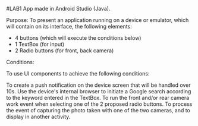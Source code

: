 #LAB1 App made in Android Studio (Java).

Purpose:
To present an application running on a device or emulator, which will contain on its interface, the following elements:

- 4 buttons (which will execute the conditions below)
- 1 TextBox (for input)
- 2 Radio buttons (for front, back camera)

Conditions:

To use UI components to achieve the following conditions:

To create a push notification on the device screen that will be handled over 10s.
Use the device's internal browser to initiate a Google search according to the keyword entered in the TextBox.
To run the front and/or rear camera work event when selecting one of the 2 proposed radio buttons.
To process the event of capturing the photo taken with one of the two cameras, and to display in another activity.
